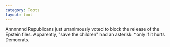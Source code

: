 ```yaml
---
category: Toots
layout: toot
---
```


Annnnnnd Republicans just unanimously voted to block the release of the Epstein
files. Apparently, "save the children" had an asterisk: *only if it hurts Democrats.
